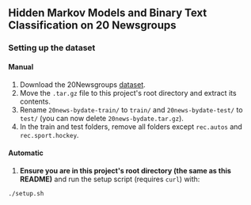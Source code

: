 ## Hidden Markov Models and Binary Text Classification on 20 Newsgroups

### Setting up the dataset

#### Manual
1. Download the 20Newsgroups [dataset](http://qwone.com/~jason/20Newsgroups/20news-bydate.tar.gz).
2. Move the `.tar.gz` file to this project's root directory and extract its contents.
3. Rename `20news-bydate-train/` to `train/` and `20news-bydate-test/` to `test/` (you can now delete `20news-bydate.tar.gz`).
4. In the train and test folders, remove all folders except `rec.autos` and `rec.sport.hockey`.

#### Automatic
1. **Ensure you are in this project's root directory (the same as this README)** and run the setup script (requires `curl`) with:

```bash
./setup.sh
```
